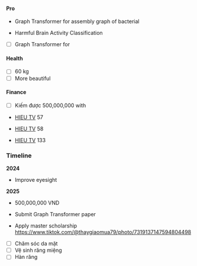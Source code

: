 #### Pro

- Graph Transformer for assembly graph of bacterial
    
- Harmful Brain Activity Classification
    
- [ ] Graph Transformer for

#### Health

- [ ] 60 kg
- [ ] More beautiful
#### Finance

- [ ] Kiếm được 500,000,000 with
    
- [HIEU TV](https://app.capacities.io/da04e088-7156-4e19-8539-8299ccbb287f/304b5c40-46f8-454d-a9ec-1b6d8a7805c6) 57
    
- [HIEU TV](https://app.capacities.io/da04e088-7156-4e19-8539-8299ccbb287f/304b5c40-46f8-454d-a9ec-1b6d8a7805c6) 58
    
- [HIEU TV](https://app.capacities.io/da04e088-7156-4e19-8539-8299ccbb287f/304b5c40-46f8-454d-a9ec-1b6d8a7805c6) 133
    

### Timeline

**2024**

- Improve eyesight


**2025**

- 500,000,000 VND
    
- Submit Graph Transformer paper
    
- Apply master scholarship
https://www.tiktok.com/@thaygiaomua79/photo/7319137147594804498
    
- [ ] Chăm sóc da mặt
- [ ] Vệ sinh răng miệng
- [ ] Hàn răng